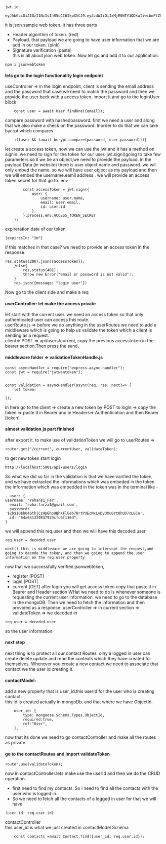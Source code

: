 ```
jwt.io

```
```
eyJhbGciOiJIUzI1NiIsInR5cCI6IkpXVCJ9.eyJzdWIiOiIxMjM0NTY3ODkwIiwibmFtZSI6IkpvaG4gRG9lIiwiaWF0IjoxNTE2MjM5MDIyfQ.SflKxwRJSMeKKF2QT4fwpMeJf36POk6yJV_adQssw5c
```
it is json sample web token. it has three parts 
- Header algorithm of token. (red)
- Payload. that payload we are going to have user information that we are add in our token. (pink)
- Signature varification (paste) <br>
this is all about json web token. Now let go and add it to our application. 
```
npm i jsonwebtoken

```
#### lets go to the login functionality login endpoint
useController => in the login endpoint, client is sending the email address and the password that case we need to match the password and then we provide the user back with a access token. 
import it and go to the loginUser block
```
    const user = await User.findOne({email});
```
compare password with hashedpassword. first we need a user and along that we also make a check on the password. Inorder to do that we can take bycrpt which compares
```
    if(user && (await bcrypt.compare(password, user.password))){
```
let create a access token, now we can use the jwt and it has a method on signin. we need to sign for the token for our user. jwt.sign()going to take few parameters.so it we be an object,we need to provide the payload. in the payload:Data (in website) there is user object name and password. we will only embed the name. so we will have user object as my payload and then we will embed the username.eamil address . we will provide an access token secret for that go to .env
```
        const accessToken = jwt.sign({
            user: {
                username: user.name,
                email: user.email,
                id: user.id
            }, 
        },process.env.ACCESS_TOKEN_SECRET
    );
```
expireration date of our token
```        
{expiresIn: "1m"}
```
if this matches in that case? we need to provide an access token in the response. 
```        
res.status(200).json({accessToken});
    }else{ 
        res.status(401);
        throw new Error("email or password is not valid");
    }
    res.json({message: "login user"})

```
Now go to the client side and make a req
#### userController: let make the access private
let start with the current user. we need an access token so that only authenticated user can access this route. <br>
userRoute.js => before we do anything in the userRoutes we need to add a middleware which is going to help us validate the token which a client is sending as a request. <br>
client=> POST => api/users/current, copy the previous accesstoken in the bearer section.Then press the send. 
#### middleware folder => validationTokenHandle.js
```
const asyncHandler = require("express-async-handler");
const jwt = require("jwtwentoken");


const validation = asyncHandler(async(req, res, next)=> {
    let token; 
    
});
```
in here go to the client => create a new token by POST to login => copy the token => paste it in Bearer and in Headers=> Authentication and then Bearer [token]
#### almost validation.js part finished
after export it. to make use of validationToken we will go to userRoutes => 
```
router.get("/current", currentUser, validateToken);

```
to get new token start login
```
http://localhost:5001/api/users/login

```
So what we did so far in the validation is that we have varified the token, and we have extracted the informations which was embeded in the token. the information which was embedded in the token was in the terminal like - 
```
- user: {
username: 'rohans1_Far',
  email: 'roha.farza1@gmail.com',
  password: '$2b$10$h04GthjCzHpGhpOBhXFlGeb78rtPUEcMxLvDv3XuQrt0hUD7cLGCe',
  id: "64a641320837929cfc6f116d",
}
```
we will append this req.user and then we will have this decoded.user
```
req.user = decoded.user
```
```
next() this is middleware we are going to intersept the request,and going to decode the token, and then we going to append the user information on the req.user property

```
now that we successfully verified jsonwebtoken, 
- register [POST]
- login [POST]
- current [GET] after login you will get access token copy that paste it in Bearer and Header section 
WHat we need to do is whenever someone is requesting the current user information. we need to go to the database in the mongoDB. Then we need to fetch the information and then provided as a response. 
userController => in current section => validateToken => we decoded in 
```
req.user = decoded.user
```
so the user information 
#### next step
next thing is to protect all our contact Routes. olny a logged in user can create delete update and read the contexts which they have created for themselves. Whenever you create a new contact we need to associate that contact we the user id creating it.
#### contactModel: 
add a new property that is user_id.this userId for the user who is creating contact.<br>
this id is created actually in mongoDb. and that where we have ObjectId.
```
    user_id: {
        type: mongoose.Schema.Types.ObjectId,
        required:true,
        ref:"User",
    },

```
now that its done we need to go contactController and make all the routes as private. 
#### go to the contactRoutes and import validateToken
```
router.use(validateToken);

```
now in contactController.lets make use the userId and then we do the CRUD operation. 
- first need to find my contacts. So i need to find all the contacts with the user who is logged in. 
- So we need to fetch all the contacts of a logged in user
for that we will have 
```
(user_id: req.user.id)

```
contactController<br>
this user_id is what we just created in contactModel Schema
```
    const contacts =await Contact.find({user_id: req.user.id});                 

```